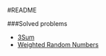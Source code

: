 #README


###Solved problems

- [3Sum](http://blog.gainlo.co/index.php/2016/07/19/3sum/)
- [Weighted Random Numbers](http://blog.gainlo.co/index.php/2016/11/11/uber-interview-question-weighted-random-numbers/)
